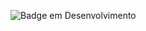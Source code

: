 
![Badge em Desenvolvimento](http://img.shields.io/static/v1?label=STATUS&message=EM%20DESENVOLVIMENTO&color=GREEN&style=for-the-badge)
